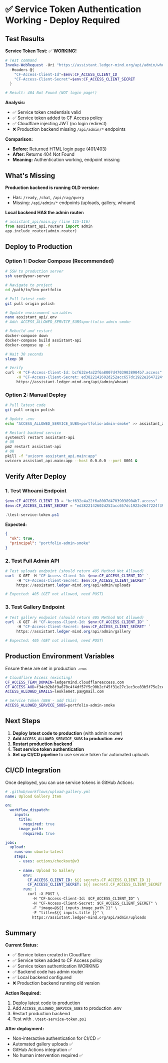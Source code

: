 # ✅ Service Token Authentication Working - Deploy Required

## Test Results

**Service Token Test:** ✅ **WORKING!**

```powershell
# Test command
Invoke-WebRequest -Uri "https://assistant.ledger-mind.org/api/admin/whoami" `
  -Headers @{
    "CF-Access-Client-Id"=$env:CF_ACCESS_CLIENT_ID
    "CF-Access-Client-Secret"=$env:CF_ACCESS_CLIENT_SECRET
  }

# Result: 404 Not Found (NOT login page!)
```

**Analysis:**
- ✅ Service token credentials valid
- ✅ Service token added to CF Access policy
- ✅ Cloudflare injecting JWT (no login redirect)
- ❌ Production backend missing `/api/admin/*` endpoints

**Comparison:**
- **Before:** Returned HTML login page (401/403)
- **After:** Returns 404 Not Found
- **Meaning:** Authentication working, endpoint missing

## What's Missing

**Production backend is running OLD version:**
- Has: `/ready`, `/chat`, `/api/rag/query`
- Missing: `/api/admin/*` endpoints (uploads, gallery, whoami)

**Local backend HAS the admin router:**
```python
# assistant_api/main.py (line 115-116)
from assistant_api.routers import admin
app.include_router(admin.router)
```

## Deploy to Production

### Option 1: Docker Compose (Recommended)

```bash
# SSH to production server
ssh user@your-server

# Navigate to project
cd /path/to/leo-portfolio

# Pull latest code
git pull origin polish

# Update environment variables
nano assistant_api/.env
# Add: ACCESS_ALLOWED_SERVICE_SUBS=portfolio-admin-smoke

# Rebuild and restart
docker-compose down
docker-compose build assistant-api
docker-compose up -d

# Wait 30 seconds
sleep 30

# Verify
curl -H "CF-Access-Client-Id: bcf632e4a22f6a8007d47039038904b7.access" \
     -H "CF-Access-Client-Secret: ed3822142602d252acc657dc1922e2647224f394ecfd7dab683f31b72ffee35a" \
     https://assistant.ledger-mind.org/api/admin/whoami
```

### Option 2: Manual Deploy

```bash
# Pull latest code
git pull origin polish

# Update .env
echo "ACCESS_ALLOWED_SERVICE_SUBS=portfolio-admin-smoke" >> assistant_api/.env

# Restart backend service
systemctl restart assistant-api
# OR
pm2 restart assistant-api
# OR
pkill -f "uvicorn assistant_api.main:app"
uvicorn assistant_api.main:app --host 0.0.0.0 --port 8001 &
```

## Verify After Deploy

### 1. Test Whoami Endpoint
```powershell
$env:CF_ACCESS_CLIENT_ID = "bcf632e4a22f6a8007d47039038904b7.access"
$env:CF_ACCESS_CLIENT_SECRET = "ed3822142602d252acc657dc1922e2647224f394ecfd7dab683f31b72ffee35a"

.\test-service-token.ps1
```

**Expected:**
```json
{
  "ok": true,
  "principal": "portfolio-admin-smoke"
}
```

### 2. Test Full Admin API
```powershell
# Test uploads endpoint (should return 405 Method Not Allowed)
curl -X GET -H "CF-Access-Client-Id: $env:CF_ACCESS_CLIENT_ID" `
     -H "CF-Access-Client-Secret: $env:CF_ACCESS_CLIENT_SECRET" `
     https://assistant.ledger-mind.org/api/admin/uploads

# Expected: 405 (GET not allowed, need POST)
```

### 3. Test Gallery Endpoint
```powershell
# Test gallery endpoint (should return 405 Method Not Allowed)
curl -X GET -H "CF-Access-Client-Id: $env:CF_ACCESS_CLIENT_ID" `
     -H "CF-Access-Client-Secret: $env:CF_ACCESS_CLIENT_SECRET" `
     https://assistant.ledger-mind.org/api/admin/gallery

# Expected: 405 (GET not allowed, need POST)
```

## Production Environment Variables

Ensure these are set in production `.env`:

```bash
# Cloudflare Access (existing)
CF_ACCESS_TEAM_DOMAIN=ledgermind.cloudflareaccess.com
CF_ACCESS_AUD=f34cb2b8f9a670c4f4df57f5c90b2cf45f31e27c1ec3ce83b5f75e2ce774f35c
ACCESS_ALLOWED_EMAILS=leoklemet.pa@gmail.com

# Service Token (NEW - add this)
ACCESS_ALLOWED_SERVICE_SUBS=portfolio-admin-smoke
```

## Next Steps

1. **Deploy latest code to production** (with admin router)
2. **Add `ACCESS_ALLOWED_SERVICE_SUBS` to production .env**
3. **Restart production backend**
4. **Test service token authentication**
5. **Set up CI/CD pipeline** to use service token for automated uploads

## CI/CD Integration

Once deployed, you can use service tokens in GitHub Actions:

```yaml
# .github/workflows/upload-gallery.yml
name: Upload Gallery Item

on:
  workflow_dispatch:
    inputs:
      title:
        required: true
      image_path:
        required: true

jobs:
  upload:
    runs-on: ubuntu-latest
    steps:
      - uses: actions/checkout@v3
      
      - name: Upload to Gallery
        env:
          CF_ACCESS_CLIENT_ID: ${{ secrets.CF_ACCESS_CLIENT_ID }}
          CF_ACCESS_CLIENT_SECRET: ${{ secrets.CF_ACCESS_CLIENT_SECRET }}
        run: |
          curl -X POST \
            -H "CF-Access-Client-Id: $CF_ACCESS_CLIENT_ID" \
            -H "CF-Access-Client-Secret: $CF_ACCESS_CLIENT_SECRET" \
            -F "image=@${{ inputs.image_path }}" \
            -F "title=${{ inputs.title }}" \
            https://assistant.ledger-mind.org/api/admin/uploads
```

## Summary

**Current Status:**
- ✅ Service token created in Cloudflare
- ✅ Service token added to CF Access policy
- ✅ Service token authentication WORKING
- ✅ Backend code has admin router
- ✅ Local backend configured
- ❌ Production backend running old version

**Action Required:**
1. Deploy latest code to production
2. Add `ACCESS_ALLOWED_SERVICE_SUBS` to production .env
3. Restart production backend
4. Test with `.\test-service-token.ps1`

**After deployment:**
- Non-interactive authentication for CI/CD ✅
- Automated gallery uploads ✅
- GitHub Actions integration ✅
- No human intervention required ✅
